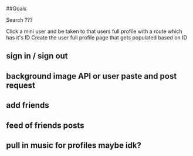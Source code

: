 ##Goals

Search ??? 

Click a mini user and be taken to that users full profile with a route which has it's ID
Create the user full profile page that gets populated based on ID 


## sign in / sign out
## background image API or user paste and post request
## add friends 
##  feed of friends posts
## pull in music for profiles maybe idk? 